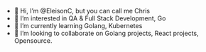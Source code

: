 - 👋 Hi, I’m @EleisonC, but you can call me Chris
- 👀 I’m interested in QA & Full Stack Development, Go
- 🌱 I’m currently learning Golang, Kubernetes
- 💞️ I’m looking to collaborate on Golang projects, React projects, Opensource.
<!---
EleisonC/EleisonC is a ✨ special ✨ repository because its `README.md` (this file) appears on your GitHub profile.
You can click the Preview link to take a look at your changes.
--->
